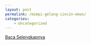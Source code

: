 ```yaml
---
layout: post
permalink: /mimpi-gelang-cincin-emas/
categories:
    - Uncategorized
---
```


[Baca Selengkapnya](/02)